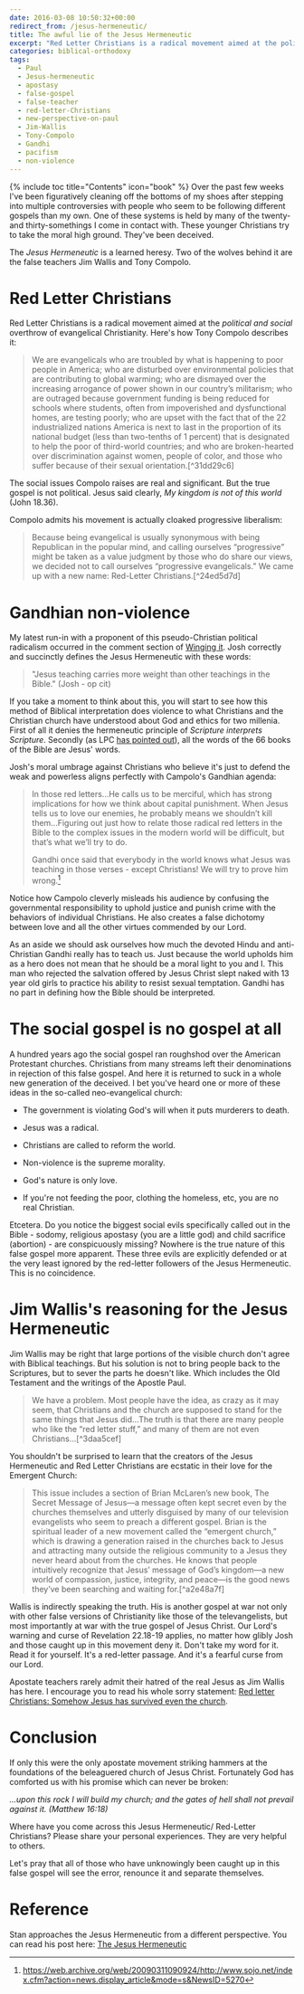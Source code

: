 ```yaml
---
date: 2016-03-08 10:50:32+00:00
redirect_from: /jesus-hermeneutic/
title: The awful lie of the Jesus Hermeneutic
excerpt: "Red Letter Christians is a radical movement aimed at the political and social overthrow of evangelical Christianity.  Here's how Tony Compolo describes it"
categories: biblical-orthodoxy
tags: 
  - Paul
  - Jesus-hermeneutic
  - apostasy
  - false-gospel
  - false-teacher
  - red-letter-Christians
  - new-perspective-on-paul
  - Jim-Wallis
  - Tony-Compolo
  - Gandhi
  - pacifism
  - non-violence
---
```

{% include toc title="Contents" icon="book" %}
Over the past few weeks I've been figuratively cleaning off the bottoms of my shoes after stepping into multiple controversies with people who seem to be following different gospels than my own.  One of these systems is held by many of the twenty- and thirty-somethings I come in contact with.  These younger Christians try to take the moral high ground.  They've been deceived.

The *Jesus Hermeneutic* is a learned heresy. Two of the wolves behind it are the false teachers Jim Wallis and Tony Compolo.



# Red Letter Christians





Red Letter Christians is a radical movement aimed at the _political and social_ overthrow of evangelical Christianity.  Here's how Tony Compolo describes it:


<blockquote>We are evangelicals who are troubled by what is happening to poor people in America; who are disturbed over environmental policies that are contributing to global warming; who are dismayed over the increasing arrogance of power shown in our country’s militarism; who are outraged because government funding is being reduced for schools where students, often from impoverished and dysfunctional homes, are testing poorly; who are upset with the fact that of the 22 industrialized nations America is next to last in the proportion of its national budget (less than two-tenths of 1 percent) that is designated to help the poor of third-world countries; and who are broken-hearted over discrimination against women, people of color, and those who suffer because of their sexual orientation.[^31dd29c6]</blockquote>

[^31dd29c6]: https://web.archive.org/web/20090311090924/http://www.sojo.net/index.cfm?action=news.display_article&mode=s&NewsID=5270



The social issues Compolo raises are real and significant.  But the true gospel is not political.  Jesus said clearly, _My kingdom is not of this world_ (John 18.36).

Compolo admits his movement is actually cloaked progressive liberalism:



<blockquote>Because being evangelical is usually synonymous with being Republican in the popular mind, and calling ourselves “progressive” might be taken as a value judgment by those who do share our views, we decided not to call ourselves “progressive evangelicals.” We came up with a new name: Red-Letter Christians.[^24ed5d7d] </blockquote>

[^24ed5d7d]: https://web.archive.org/web/20090311090924/http://www.sojo.net/index.cfm?action=news.display_article&mode=s&NewsID=5270





# Gandhian non-violence





My latest run-in with a proponent of this pseudo-Christian political radicalism occurred in the comment section of [Winging it](http://birdsoftheair.blogspot.com/2016/02/wrestle-not.html).  Josh correctly and succinctly defines the Jesus Hermeneutic with these words:



<blockquote>"Jesus teaching carries more weight than other teachings in the Bible." (Josh - op cit) </blockquote>



If you take a moment to think about this, you will start to see how this method of Biblical interpretation does violence to what Christians and the Christian church have understood about God and ethics for two millenia.  First of all it denies the hermeneutic principle of *Scripture interprets Scripture*.  Secondly (as LPC [has pointed out](/apostate-christian-comments/#comment-1456)), all the words of the 66 books of the Bible are Jesus' words.

Josh's moral umbrage against Christians who believe it's just to defend the weak and powerless aligns perfectly with Campolo's Gandhian agenda:



<blockquote>In those red letters...He calls us to be merciful, which has strong implications for how we think about capital punishment. When Jesus tells us to love our enemies, he probably means we shouldn’t kill them...Figuring out just how to relate those radical red letters in the Bible to the complex issues in the modern world will be difficult, but that’s what we’ll try to do.

Gandhi once said that everybody in the world knows what Jesus was teaching in those verses - except Christians! We will try to prove him wrong.[^e87461e2] 
</blockquote>

[^e87461e2]: https://web.archive.org/web/20090311090924/http://www.sojo.net/index.cfm?action=news.display_article&mode=s&NewsID=5270



Notice how Campolo cleverly misleads his audience by confusing the governmental responsibility to uphold justice and punish crime with the behaviors of individual Christians.  He also creates a false dichotomy between love and all the other virtues commended by our Lord.

As an aside we should ask ourselves how much the devoted Hindu and anti-Christian Gandhi really has to teach us.  Just because the world upholds him as a hero does not mean that he should be a moral light to you and I.  This man who rejected the salvation offered by Jesus Christ slept naked with 13 year old girls to practice his ability to resist sexual temptation.   Gandhi has no part in defining how the Bible should be interpreted.



# The social gospel is no gospel at all





A hundred years ago the social gospel ran roughshod over the American Protestant churches.  Christians from many streams left their denominations in rejection of this false gospel.  And here it is returned to suck in a whole new generation of the deceived.  I bet you've heard one or more of these ideas in the so-called neo-evangelical church:





  * The government is violating God's will when it puts murderers to death.


  * Jesus was a radical.


  * Christians are called to reform the world.


  * Non-violence is the supreme morality.


  * God's nature is only love.


  * If you're not feeding the poor, clothing the homeless, etc, you are no real Christian.


Etcetera.  Do you notice the biggest social evils specifically called out in the Bible - sodomy, religious apostasy (you are a little god) and child sacrifice (abortion) - are conspicuously missing?  Nowhere is the true nature of this false gospel more apparent.  These three evils are explicitly defended or at the very least ignored by the red-letter followers of the Jesus Hermeneutic.  This is no coincidence.



# Jim Wallis's reasoning for the Jesus Hermeneutic





Jim Wallis may be right that large portions of the visible church don't agree with Biblical teachings.  But his solution is not to bring people back to the Scriptures, but to sever the parts he doesn't like.  Which includes the Old Testament and the writings of the Apostle Paul.



<blockquote>
We have a problem. Most people have the idea, as crazy as it may seem, that Christians and the church are supposed to stand for the same things that Jesus did...The truth is that there are many people who like the “red letter stuff,” and many of them are not even Christians...[^3daa5cef] </blockquote>

[^3daa5cef]: https://web.archive.org/web/20090311090912/http://www.sojo.net/index.cfm?action=magazine.article&issue=soj0603&article=060351



You shouldn't be surprised to learn that the creators of the Jesus Hermeneutic and Red Letter Christians are ecstatic in their love for the Emergent Church:



<blockquote>
This issue includes a section of Brian McLaren’s new book, The Secret Message of Jesus—a message often kept secret even by the churches themselves and utterly disguised by many of our television evangelists who seem to preach a different gospel. Brian is the spiritual leader of a new movement called the “emergent church,” which is drawing a generation raised in the churches back to Jesus and attracting many outside the religious community to a Jesus they never heard about from the churches. He knows that people intuitively recognize that Jesus’ message of God’s kingdom—a new world of compassion, justice, integrity, and peace—is the good news they’ve been searching and waiting for.[^a2e48a7f]</blockquote>

[^a2e48a7f]: https://web.archive.org/web/20090311090912/http://www.sojo.net/index.cfm?action=magazine.article&issue=soj0603&article=060351



Wallis is indirectly speaking the truth.  His is another gospel at war not only with other false versions of Christianity like those of the televangelists, but most importantly at war with the true gospel of Jesus Christ.  Our Lord's warning and curse of Revelation 22.18-19 applies, no matter how glibly Josh and those caught up in this movement deny it.  Don't take my word for it.  Read it for yourself.  It's a red-letter passage.  And it's a fearful curse from our Lord.

Apostate teachers rarely admit their hatred of the real Jesus as Jim Wallis has here. I encourage you to read his whole sorry statement: [Red letter Christians: Somehow Jesus has survived even the church](https://web.archive.org/web/20090311090912/http://www.sojo.net/index.cfm?action=magazine.article&issue=soj0603&article=060351).



# Conclusion





If only this were the only apostate movement striking hammers at the foundations of the beleaguered church of Jesus Christ.  Fortunately God has comforted us with his promise which can never be broken:

_...upon this rock I will build my church; and the gates of hell shall not prevail against it.  (Matthew 16:18)_

Where have you come across this Jesus Hermeneutic/ Red-Letter Christians?  Please share your personal experiences.  They are very helpful to others.

Let's pray that all of those who have unknowingly been caught up in this false gospel will see the error, renounce it and separate themselves.



# Reference



Stan approaches the Jesus Hermeneutic from a different perspective.  You can read his post here: [The Jesus Hermeneutic](http://birdsoftheair.blogspot.com/2015/08/the-jesus-hermeneutic.html)
